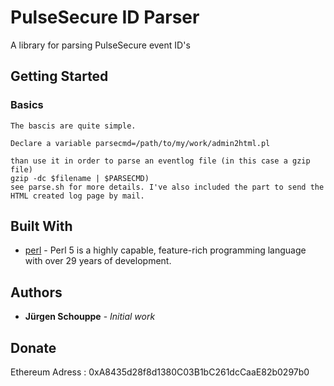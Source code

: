 # PulseSecure ID Parser

A library for parsing PulseSecure event ID's

## Getting Started


### Basics

```
The bascis are quite simple.

Declare a variable parsecmd=/path/to/my/work/admin2html.pl

than use it in order to parse an eventlog file (in this case a gzip file)
gzip -dc $filename | $PARSECMD)
see parse.sh for more details. I've also included the part to send the HTML created log page by mail.
```

## Built With

* [perl](https://www.perl.org) - Perl 5 is a highly capable, feature-rich programming language with over 29 years of development.


## Authors

* **Jürgen Schouppe** - *Initial work* 

## Donate

Ethereum Adress : 0xA8435d28f8d1380C03B1bC261dcCaaE82b0297b0

